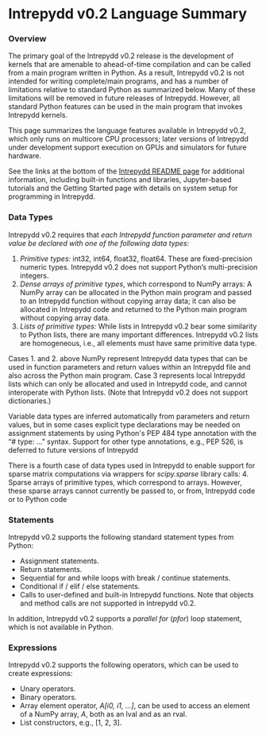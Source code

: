 # Intrepydd v0.2 Language Summary 


### Overview

The primary goal of the Intrepydd v0.2
release is the development of kernels that  are amenable to
ahead-of-time compilation and can be called from a main
program written in Python.  As a result, Intrepydd v0.2 is not intended for
writing complete/main programs, and has a number
of limitations relative to standard Python as summarized below.  Many of
these limitations will be removed in future releases of Intrepydd.
However, all standard Python features can be used in the main program
that invokes Intrepydd kernels.

This page summarizes the language features  available in
Intrepydd v0.2, which only runs on
multicore CPU processors; later versions of Intrepydd under
development support execution on GPUs and simulators for future
hardware.

See the links at the bottom of the [Intrepydd README page](README.md) for
additional information, including built-in functions and libraries,
Jupyter-based tutorials and the Getting Started page with details on system setup for programming in Intrepydd.


### Data Types

Intrepydd v0.2 requires that _each Intrepydd function parameter and
return value be declared with one of the following data types:_
1. _Primitive types:_ int32, int64, float32, float64.  These are fixed-precision numeric types.  Intrepydd v0.2 does not support Python’s multi-precision integers.
2. _Dense arrays of primitive types_, which correspond to NumPy
  arrays:  A NumPy array can be allocated in
  the Python main program and passed to an Intrepydd function without
  copying array data; it can also be allocated in Intrepydd code and
  returned to the Python main program without
  copying array data.
3. _Lists of primitive types:_  While lists in Intrepydd v0.2 bear
     some similarity to Python lists, there are many important
     differences.  Intrepydd v0.2 lists are homogeneous, i.e., all elements must
	 have same primitive data type.


Cases 1. and 2. above NumPy represent Intrepydd data types that can be used in function
parameters and return values within an Intrepydd file and also across
the Python main program.
Case 3 represents local Intrepydd lists which can only be allocated and used
in Intrepydd code, and cannot
interoperate with Python lists.  (Note that Intrepydd v0.2 does not
support dictionaries.)

Variable data types are inferred automatically from parameters and
return values, but in some cases
explicit type declarations may be needed on assignment statements by
using Python's PEP 484 type annotation with the “# type: …” syntax.
Support for other type annotations, e.g., PEP 526, is deferred to
future versions of Intrepydd
	 

There is a fourth case of data types used in Intrepydd to enable 
support for sparse matrix computations via wrappers for _scipy.sparse_
library calls:
4. Sparse arrays of primitive types, which correspond to 
  arrays.
However, these sparse arrays cannot currently be passed to, or from, Intrepydd
  code or to Python code



### Statements

Intrepydd v0.2 supports the following standard statement types from Python:
- Assignment statements.
- Return statements.
- Sequential for and while loops with break / continue statements.
- Conditional if / elif / else statements.
- Calls to user-defined and built-in
Intrepydd functions.  Note that objects and method calls are not supported in Intrepydd v0.2.

In addition, Intrepydd v0.2 supports a _parallel for_ (_pfor_) loop
statement, which is not available in Python.

### Expressions

Intrepydd v0.2 supports the following operators, which can be used to
create expressions:
- Unary operators.
- Binary operators.
- Array element operator, _A[i0, i1, ...]_, can be used to access an
   element of a NumPy array, _A_, both as an lval and as an rval.
- List constructors, e.g., [1, 2, 3].

<!---
### Optimization levels

To enable experimentation with different optimization levels, Intrepydd
v0.2 supports three optimization levels:
- Level 0 (pyddc -O0): At this level, the Intrepydd compiler generates pure
  Python code to facilitate debugging, since the combination of
  the Python main program code and Intrepydd-generated Python kernel
  code can be executed in a standard Python environment.
- Level 1 (pyddc -O1): At this level, the Intrepydd compiler generates
  Python code with annotations to make the code amenable to Numba JIT
  compilation. built-in functions
- Level 2 (pyddc -O2): At this level, the Intrepydd compiler generates
  C++ code which can be compiled to a static module that can be
  loaded by the Python main program.

Since Intrepydd is focused on high-performance code, the default
optimization level used by the pyddc compiler is -O2.
-->
